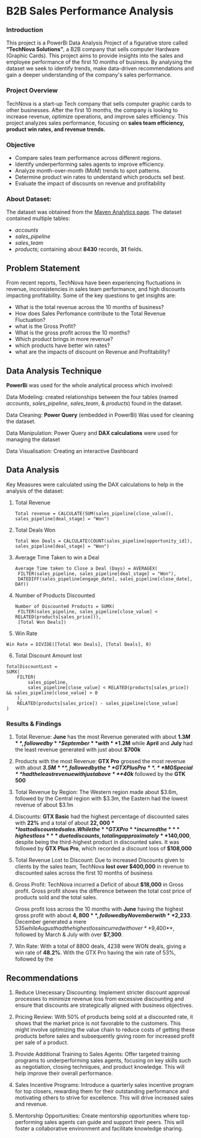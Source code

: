 # B2B Sales Performance Analysis

### Introduction
This project is a PowerBi Data Analysis Project of a figurative store called **“TechNova Solutions”**, a B2B company that sells computer Hardware (Graphic Cards). 
This project aims to provide insights into the sales and employee performance of the first 10 months of business. By analysing the dataset we seek to identify trends, make data-driven recommendations and gain a deeper understanding of the company's sales performance.

### Project Overview


TechNova is a start-up Tech company that sells computer graphic cards to other businesses. After the first 10 months, the company is looking to increase revenue, optimize operations, and improve sales efficiency. This project analyzes sales performance, focusing on **sales team efficiency, product win rates, and revenue trends.**

 ### Objective
- Compare sales team performance across different regions.
- Identify underperforming sales agents to improve efficiency.
- Analyze month-over-month (MoM) trends to spot patterns.
- Determine product win rates to understand which products sell best.
- Evaluate the impact of discounts on revenue and profitability

### About Dataset:

The dataset was obtained from the [Maven Analytics page](https://mavenanalytics.io/data-playground?order=date_added%2Cdesc&page=3&pageSize=5).
The dataset contained multiple tables:
- *accounts*
- *sales_pipeline*
-  *sales_team*
- *products*;
containing about **8430** records, **31** fields.

Problem Statement 
------
From recent reports, TechNova have been experiencing fluctuations in revenue, inconsistencies in sales team performance, and high discounts impacting profitability. 
Some of the key questions to get insights are:

- What is the total revenue across the 10 months of business?
- How does Sales Perfomance contribute to the Total Revenue Fluctuation?
- what is the Gross Profit?
- What is the gross profit across the 10 months?
- Which product brings in more revenue?
- which products have better win rates?
- what are the impacts of discount on Revenue and Profitability?

Data Analysis Technique
-----
**PowerBi** was used for the whole analytical process which involved: 

 Data Modeling: created relationships between the four tables (named *accounts*, *sales_pipeline*, *sales_team*, & *products*) found in the dataset.
 
 Data Cleaning: **Power Query** (embedded in PowerBi) Was used for cleaning the dataset.
 
 Data Manipulation: Power Query and **DAX calculations** were used for managing the dataset
 
 Data Visualisation: Creating an interactive Dashboard


Data Analysis
----
Key Measures were calculated using the DAX calculations to help in the analysis of the dataset:

1. Total Revenue
   ```DAX
   Total revenue = CALCULATE(SUM(sales_pipeline[close_value]), sales_pipeline[deal_stage] = "Won")
   ```
2. Total Deals Won
   ```DAX
   Total Won Deals = CALCULATE(COUNT(sales_pipeline[opportunity_id]), sales_pipeline[deal_stage] = "Won")
   ```
3. Average Time Taken to win a Deal
   ```DAX
   Average Time taken to Close a Deal (Days) = AVERAGEX(
    FILTER(sales_pipeline, sales_pipeline[deal_stage] = "Won"),
    DATEDIFF(sales_pipeline[engage_date], sales_pipeline[close_date], DAY))
   ```
4. Number of Products Discounted
   ```DAX
   Number of Discounted Products = SUMX(
    FILTER(sales_pipeline, sales_pipeline[close_value] < RELATED(products[sales_price])),
    [Total Won Deals])
   ```
5. Win Rate
```DAX
Win Rate = DIVIDE([Total Won Deals], [Total Deals], 0)
```
6. Total Discount Amount lost
```DAX Calculation
TotalDiscountLost = 
SUMX(
    FILTER(
        sales_pipeline, 
        sales_pipeline[close_value] < RELATED(products[sales_price]) && sales_pipeline[close_value] > 0
    ), 
    RELATED(products[sales_price]) - sales_pipeline[close_value]
)
```


### Results & Findings

1. Total Revenue:
   **June** has the most Revenue generated with about **$1.3M**, followed by **September** with **$1.2M** while
   **April** and **July** had the least revenue generated with just about **$700k**

2. Products with the most Revenue:
   **GTX Pro** grossed the most revenue with about ***$3.5M***, followed by the **GTX Plus Pro**. **MG Special** had the least revenue with just above ***$40k*** followed
   by the **GTK 500**

3. Total Revenue by Region:
   The Western region made about $3.6m, followed by the Central region with $3.3m, the Eastern had the lowest revenue of about $3.1m


4. Discounts:
   **GTX Basic** had the highest percentage of discounted sales with **22%** and a total of about **$22,000** lost to discounted sales.
   While the **GTX Pro** incurred the ***highest loss*** due to discounts, totaling approximately **$140,000**, despite being the third-highest product in discounted sales.
   It was followed by **GTX Plus Pro**, which recorded a discount loss of **$108,000**

5. Total Revenue Lost to Discount:
   Due to increased Discounts given to clients by the sales team, TechNova **lost over $400,000** in revenue to discounted sales across the first 10 months of business

6. Gross Profit:
   TechNova incurred a Deficit of about **$18,000** in Gross profit. Gross profit shows the difference between the total cost price of products sold and the total sales.
   
   Gross profit loss across the 10 months with **June** having the highest gross profit with about **$4,800**, followed by November with **$2,233**. 
   December generated a mere $535 while August had the highest loss incurred with over **$9,400**, followed by March & July with over **$7,300**.

7. Win Rate:
   With a total of 8800 deals, 4238 were WON deals, giving a win rate of **48.2%**.
   With the GTX Pro having the win rate of 53%, followed by the 

   

Recommendations
-----
1. Reduce Unecessary Discounting: Implement stricter discount approval processes to minimize revenue loss from excessive discounting and ensure that discounts are strategically aligned with business objectives.

2. Pricing Review: With 50% of products being sold at a discounted rate, it shows that the market price is not favorable to the customers. 
This might involve optimizing the value chain to reduce costs of getting these products before sales and subsequently giving room for increased profit per sale of a product.

3. Provide Additional Training to Sales Agents: Offer targeted training programs to underperforming sales agents, focusing on key skills such as negotiation, closing techniques, and product knowledge. This will help improve their overall performance.

4. Sales Incentive Programs: Introduce a quarterly sales incentive program for top closers, rewarding them for their outstanding performance and motivating others to strive for excellence. This will drive increased sales and revenue.

5. Mentorship Opportunities: Create mentorship opportunities where top-performing sales agents can guide and support their peers. This will foster a collaborative environment and facilitate knowledge sharing.


 
